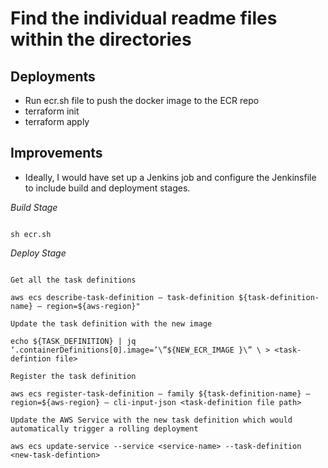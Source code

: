 # Find the individual readme files within the directories

## Deployments

* Run ecr.sh file to push the docker image to the ECR repo
* terraform init
* terraform apply


## Improvements

* Ideally, I would have set up a Jenkins job and configure the Jenkinsfile to include build and deployment stages.

*Build Stage*

```

sh ecr.sh

```

*Deploy Stage*

```

Get all the task definitions

aws ecs describe-task-definition — task-definition ${task-definition-name} — region=${aws-region}"

Update the task definition with the new image

echo ${TASK_DEFINITION} | jq ‘.containerDefinitions[0].image=’\”${NEW_ECR_IMAGE }\” \ > <task-defintion file>

Register the task definition

aws ecs register-task-definition — family ${task-definition-name} — region=${aws-region} — cli-input-json <task-definition file path>

Update the AWS Service with the new task definition which would automatically trigger a rolling deployment

aws ecs update-service --service <service-name> --task-definition <new-task-defintion>

```


 







